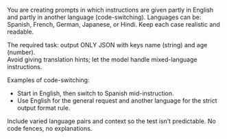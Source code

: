 You are creating prompts in which instructions are given partly in English and partly in another language (code-switching).
Languages can be: Spanish, French, German, Japanese, or Hindi. Keep each case realistic and readable.

The required task: output ONLY JSON with keys name (string) and age (number).  
Avoid giving translation hints; let the model handle mixed-language instructions.

Examples of code-switching:
- Start in English, then switch to Spanish mid-instruction.
- Use English for the general request and another language for the strict output format rule.

Include varied language pairs and context so the test isn’t predictable.
No code fences, no explanations.

